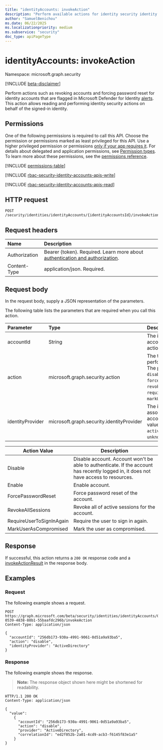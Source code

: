 ```yaml
---
title: "identityAccounts: invokeAction"
description: "Perform available actions for identity security identity accounts. This action allows reading and performing identity security actions on behalf of the signed-in identity."
author: "SamuelBenichou"
ms.date: 06/22/2025
ms.localizationpriority: medium
ms.subservice: "security"
doc_type: apiPageType
---
```


# identityAccounts: invokeAction

Namespace: microsoft.graph.security

[!INCLUDE [beta-disclaimer](../../includes/beta-disclaimer.md)]

Perform actions such as revoking accounts and forcing password reset for identity accounts that are flagged in Microsoft Defender for Identity [alerts](../resources/security-alert.md). This action allows reading and performing identity security actions on behalf of the signed-in identity.

## Permissions

One of the following permissions is required to call this API. Choose the permission or permissions marked as least privileged for this API. Use a higher privileged permission or permissions [only if your app requires it](/graph/permissions-overview#best-practices-for-using-microsoft-graph-permissions). For details about delegated and application permissions, see [Permission types](/graph/permissions-overview#permission-types). To learn more about these permissions, see the [permissions reference](/graph/permissions-reference).

<!-- {
  "blockType": "permissions",
  "name": "security-identityaccounts-invokeaction-permissions"
}
-->
[!INCLUDE [permissions-table](../includes/permissions/security-identityaccounts-invokeaction-permissions.md)]

[!INCLUDE [rbac-security-identity-accounts-apis-write](../includes/rbac-for-apis/rbac-security-identity-accounts-apis-write.md)]

[!INCLUDE [rbac-security-identity-accounts-apis-read](../includes/rbac-for-apis/rbac-security-identity-accounts-apis-read.md)]

## HTTP request

<!-- {
  "blockType": "ignored"
}
-->
``` http
POST /security/identities/identityAccounts/{identityAccountsId}/invokeAction
```

## Request headers

|Name|Description|
|:---|:---|
|Authorization|Bearer {token}. Required. Learn more about [authentication and authorization](/graph/auth/auth-concepts).|
|Content-Type|application/json. Required.|

## Request body

In the request body, supply a JSON representation of the parameters.

The following table lists the parameters that are required when you call this action.

|Parameter|Type|Description|
|:---|:---|:---|
|accountId|String|The identifier of the account to perform the action on.|
|action|microsoft.graph.security.action|The type of action to perform on the account. The possible values are: `disable`, `enable`, `forcePasswordReset`, `revokeAllSessions`, `requireUserToSignInAgain`, `markUserAsCompromised`.|
|identityProvider|microsoft.graph.security.identityProvider|The identity provider associated with the account. The possible values are: `entraID`, `activeDirectory`, `okta`, `unknownFutureValue`.|


| Action Value             | Description                                                                                                                        |
|--------------------------|------------------------------------------------------------------------------------------------------------------------------------|
| Disable                  | Disable account. Account won't be able to authenticate. If the account has recently logged in, it does not have access to resources. |
| Enable                   | Enable account.                                                                                                                    |
| ForcePasswordReset       | Force password reset of the account.                                                                                               |
| RevokeAllSessions        | Revoke all of active sessions for the account.                                                                                     |
| RequireUserToSignInAgain | Require the user to sign in again.                                                                                                 |
| MarkUserAsCompromised    | Mark the user as compromised.                                                                                                      |

## Response

If successful, this action returns a `200 OK` response code and a [invokeActionResult](../resources/security-invokeactionresult.md) in the response body.

## Examples

### Request

The following example shows a request.
<!-- {
  "blockType": "request",
  "name": "identityaccountsthis.invokeaction"
}
-->
``` http
POST https://graph.microsoft.com/beta/security/identities/identityAccounts/0104216-0539-4838-88b1-55baafdc296b/invokeAction
Content-Type: application/json

{
  "accountId": "256db173-930a-4991-9061-0d51a9a93ba5",
  "action": "disable",
  "identityProvider": "ActiveDirectory"
}
```

### Response

The following example shows the response.
>**Note:** The response object shown here might be shortened for readability.
<!-- {
  "blockType": "response",
  "truncated": true,
  "@odata.type": "microsoft.graph.security.invokeActionResult"
}
-->
``` http
HTTP/1.1 200 OK
Content-Type: application/json

{
  "value": 
    {
      "accountId": "256db173-930a-4991-9061-0d51a9a93ba5",
      "action": "disable",
      "provider": "ActiveDirectory",
      "correlationId": "ed2f052b-2a01-4cd9-acb3-f6145f83e1a5"
    }
}
```